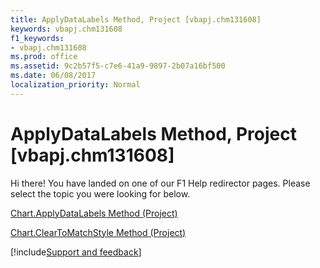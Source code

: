 ```yaml
---
title: ApplyDataLabels Method, Project [vbapj.chm131608]
keywords: vbapj.chm131608
f1_keywords:
- vbapj.chm131608
ms.prod: office
ms.assetid: 9c2b57f5-c7e6-41a9-9897-2b07a16bf500
ms.date: 06/08/2017
localization_priority: Normal
---
```



# ApplyDataLabels Method, Project [vbapj.chm131608]

Hi there! You have landed on one of our F1 Help redirector pages. Please select the topic you were looking for below.

[Chart.ApplyDataLabels Method (Project)](https://msdn.microsoft.com/library/cda031a4-ed86-1ec8-583d-44767785e3a1%28Office.15%29.aspx)

[Chart.ClearToMatchStyle Method (Project)](https://msdn.microsoft.com/library/6715dd6c-4213-6fc6-5cdb-5eefbaf9d875%28Office.15%29.aspx)

[!include[Support and feedback](~/includes/feedback-boilerplate.md)]